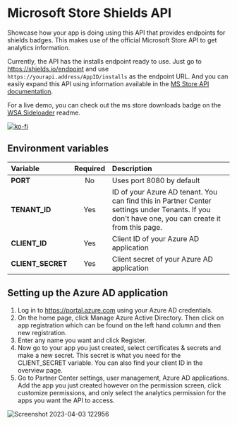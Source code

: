# Microsoft Store Shields API
Showcase how your app is doing using this API that provides endpoints for shields badges. This makes use of the official Microsoft Store API to get analytics information.

Currently, the API has the installs endpoint ready to use. Just go to https://shields.io/endpoint and use `https://yourapi.address/AppID/installs` as the endpoint URL. And you can easily expand this API using information available in the [MS Store API documentation](https://learn.microsoft.com/en-us/windows/uwp/monetize/access-analytics-data-using-windows-store-services#step-3-call-the-microsoft-store-analytics-api).

For a live demo, you can check out the ms store downloads badge on the [WSA Sideloader](https://github.com/infinitepower18/WSA-Sideloader) readme.

[![ko-fi](https://ko-fi.com/img/githubbutton_sm.svg)](https://ko-fi.com/F1F1K06VY)

## Environment variables
| Variable | Required | Description |
| :---         |     :---:      | :---          |
| **PORT**   | No     | Uses port 8080 by default    |
| **TENANT_ID**     | Yes      | ID of your Azure AD tenant. You can find this in Partner Center settings under Tenants. If you don't have one, you can create it from this page.      |
| **CLIENT_ID**     | Yes       | Client ID of your Azure AD application   |
| **CLIENT_SECRET**     | Yes      | Client secret of your Azure AD application      |

## Setting up the Azure AD application
1. Log in to https://portal.azure.com using your Azure AD credentials.
2. On the home page, click Manage Azure Active Directory. Then click on app registration which can be found on the left hand column and then new registration.
3. Enter any name you want and click Register.
4. Now go to your app you just created, select certificates & secrets and make a new secret. This secret is what you need for the CLIENT_SECRET variable. You can also find your client ID in the overview page.
5. Go to Partner Center settings, user management, Azure AD applications. Add the app you just created however on the permission screen, click customize permissions, and only select the analytics permission for the apps you want the API to access.

![Screenshot 2023-04-03 122956](https://user-images.githubusercontent.com/44692189/229497307-1c154197-02c3-437b-a0d7-8be314fe7a3c.jpg)
